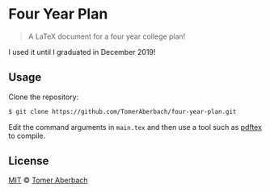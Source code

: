 # Four Year Plan

> A LaTeX document for a four year college plan! 

I used it until I graduated in December 2019!

## Usage

Clone the repository:

```sh
$ git clone https://github.com/TomerAberbach/four-year-plan.git
```

Edit the command arguments in `main.tex` and then use a tool such as [pdftex](https://www.tug.org/applications/pdftex) to compile.

## License

[MIT](https://github.com/TomerAberbach/four-year-plan/blob/main/license) © [Tomer Aberbach](https://github.com/TomerAberbach)
